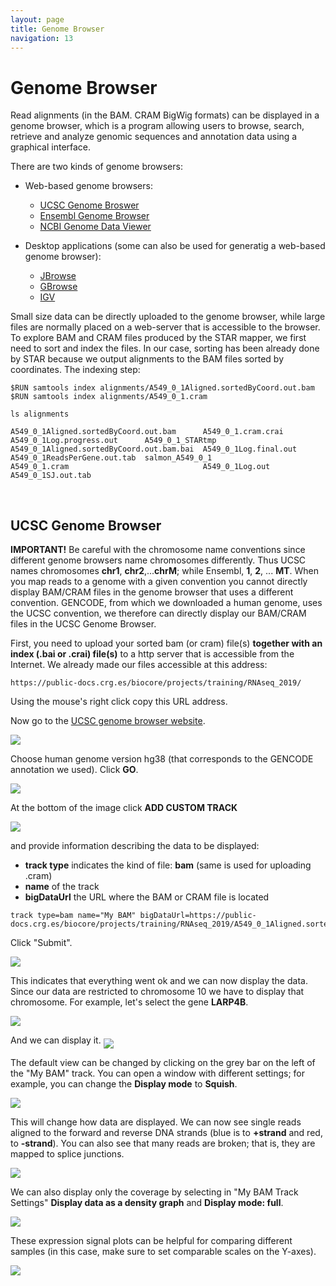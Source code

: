 ```yaml
---
layout: page
title: Genome Browser 
navigation: 13
---
```


# Genome Browser
Read alignments (in the BAM. CRAM BigWig formats) can be displayed in a genome browser, which is a program allowing users to browse, search, retrieve and analyze genomic sequences and annotation data using a graphical interface.

There are two kinds of genome browsers:
* Web-based genome browsers:
  * [UCSC Genome Broswer](https://genome-euro.ucsc.edu/cgi-bin/hgGateway?redirect=manual&source=genome.ucsc.edu)
  * [Ensembl Genome Browser](https://www.ensembl.org/index.html)
  * [NCBI Genome Data Viewer](https://www.ncbi.nlm.nih.gov/genome/gdv/)

* Desktop applications (some can also be used for generatig a web-based genome browser):
  * [JBrowse](https://jbrowse.org/)
  * [GBrowse](http://gmod.org/wiki/GBrowse_2.0_HOWTO)
  * [IGV](https://software.broadinstitute.org/software/igv/)
  
Small size data can be directly uploaded to the genome browser, while large files are normally placed on a web-server that is accessible to the browser. To explore BAM and CRAM files produced by the STAR mapper, we first need to sort and index the files. In our case, sorting has been already done by STAR because we output alignments to the BAM files sorted by coordinates. The indexing step:

```{bash}
$RUN samtools index alignments/A549_0_1Aligned.sortedByCoord.out.bam
$RUN samtools index alignments/A549_0_1.cram       

ls alignments

A549_0_1Aligned.sortedByCoord.out.bam      A549_0_1.cram.crai     A549_0_1Log.progress.out      A549_0_1_STARtmp
A549_0_1Aligned.sortedByCoord.out.bam.bai  A549_0_1Log.final.out  A549_0_1ReadsPerGene.out.tab  salmon_A549_0_1
A549_0_1.cram                              A549_0_1Log.out        A549_0_1SJ.out.tab

```
<br/>

## UCSC Genome Browser
**IMPORTANT!** Be careful with the chromosome name conventions since different genome browsers name chromosomes differently. Thus UCSC names chromosomes **chr1**, **chr2**,...**chrM**; while Ensembl, **1**, **2**, ... **MT**. When you map reads to a genome with a given convention you cannot directly display BAM/CRAM files in the genome browser that uses a different convention.
GENCODE, from which we downloaded a human genome, uses the UCSC convention, we therefore can directly display our BAM/CRAM files in the UCSC Genome Browser. 

First, you need to upload your sorted bam (or cram) file(s) **together with an index (.bai or .crai) file(s)** to a http server that is accessible from the Internet. We already made our files accessible at this address:

```{bash}
https://public-docs.crg.es/biocore/projects/training/RNAseq_2019/
```

Using the mouse's right click copy this URL address.  

Now go to the [UCSC genome browser website](https://genome-euro.ucsc.edu/cgi-bin/hgGateway?redirect=manual&source=genome.ucsc.edu).

<img src="images/ucsc1.png"  align="middle" />

Choose human genome version hg38 (that corresponds to the GENCODE annotation we used). Click **GO**. 

<img src="images/ucsc2.png"  align="middle" />

At the bottom of the image click **ADD CUSTOM TRACK** 

<img src="images/ucsc3.png"  align="middle" />

and provide information describing the data to be displayed:
* **track type** indicates the kind of file: **bam** (same is used for uploading .cram)
* **name** of the track 
* **bigDataUrl** the URL where the BAM or CRAM file is located 

```{bash}
track type=bam name="My BAM" bigDataUrl=https://public-docs.crg.es/biocore/projects/training/RNAseq_2019/A549_0_1Aligned.sortedByCoord.out.bam
```

Click "Submit".

<img src="images/ucsc4.png"  align="middle" />

This indicates that everything went ok and we can now display the data. Since our data are restricted to chromosome 10 we have to display that chromosome. For example, let's select the gene **LARP4B**.

<img src="images/ucsc5.png"  align="middle" />

And we can display it. 
<img src="images/ucsc6.png"  align="middle" />

The default view can be changed by clicking on the grey bar on the left of the "My BAM" track. You can open a window with different settings; for example, you can change the **Display mode** to **Squish**.

<img src="images/ucsc7.png"  align="middle" />

This will change how data are displayed. We can now see single reads aligned to the forward and reverse DNA strands (blue is to **+strand** and red, to **-strand**).  You can also see that many reads are broken; that is, they are mapped to splice junctions.

<img src="images/ucsc8.png"  align="middle" />

We can also display only the coverage by selecting in "My BAM Track Settings" **Display data as a density graph** and  **Display mode: full**. 

<img src="images/ucsc9.png"  align="middle" />

These expression signal plots can be helpful for comparing different samples (in this case, make sure to set comparable scales on the Y-axes). 

<img src="images/ucsc10.png"  align="middle" />

<br/>
